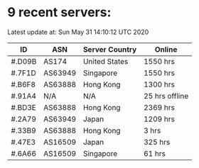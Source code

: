 # 9 recent servers:

Latest update at: Sun May 31 14:10:12 UTC 2020

| ID | ASN | Server Country | Online |
| -- | --- | -------------- | ------ |
| #.D09B | AS174 | United States | 1550 hrs |
| #.7F1D | AS63949 | Singapore | 1550 hrs |
| #.B6F8 | AS63888 | Hong Kong | 1300 hrs |
| #.91A4 | N/A | N/A | 25 hrs offline |
| #.BD3E | AS63888 | Hong Kong | 2369 hrs |
| #.2A79 | AS63949 | Japan | 1209 hrs |
| #.33B9 | AS63888 | Hong Kong | 3 hrs |
| #.47E3 | AS16509 | Japan | 325 hrs |
| #.6A66 | AS16509 | Singapore | 61 hrs |

